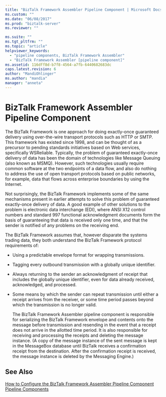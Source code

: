 ```yaml
---
title: "BizTalk Framework Assembler Pipeline Component | Microsoft Docs"
ms.custom: ""
ms.date: "06/08/2017"
ms.prod: "biztalk-server"
ms.reviewer: ""

ms.suite: ""
ms.tgt_pltfrm: ""
ms.topic: "article"
helpviewer_keywords: 
  - "pipeline components, BizTalk Framework Assembler"
  - "BizTalk Framework Assembler [pipeline component]"
ms.assetid: 116dff8d-b7f8-4564-a7fb-6440682683dc
caps.latest.revision: 6
author: "MandiOhlinger"
ms.author: "mandia"
manager: "anneta"
---
```

# BizTalk Framework Assembler Pipeline Component
The BizTalk Framework is one approach for doing exactly-once guaranteed delivery using over-the-wire transport protocols such as HTTP or SMTP. This framework has existed since 1998, and can be thought of as a precursor to pending standards initiatives based on Web services, specifically WSReliable. Typically, the problem of guaranteed exactly-once delivery of data has been the domain of technologies like Message Queuing (also known as MSMQ). However, such technologies usually require common software at the two endpoints of a data flow, and also do nothing to address the use of open transport protocols based on public networks, for example, data that flows across enterprise boundaries by using the Internet.  
  
 Not surprisingly, the BizTalk Framework implements some of the same mechanisms present in earlier attempts to solve this problem of guaranteed exactly-once delivery of data. A good example of other solutions to the problem is electronic data interchange (EDI), where ANSI X12 control numbers and standard 997 functional acknowledgment documents form the basis of guaranteeing that data is received only one time, and that the sender is notified of any problems on the receiving end.  
  
 The BizTalk Framework assumes that, however disparate the systems trading data, they both understand the BizTalk Framework protocol requirements of:  
  
- Using a predictable envelope format for wrapping transmissions.  
  
- Tagging every outbound transmission with a globally unique identifier.  
  
- Always returning to the sender an acknowledgment of receipt that includes the globally unique identifier, even for data already received, acknowledged, and processed.  
  
- Some means by which the sender can repeat transmission until either a receipt arrives from the receiver, or some time period passes beyond which the transmission is no longer valid.  
  
  The BizTalk Framework Assembler pipeline component is responsible for serializing the BizTalk Framework envelope and contents onto the message before transmission and resending in the event that a receipt does not arrive in the allotted time period. It is also responsible for receiving and processing the receipts and deleting the message instance. (A copy of the message instance of the sent message is kept in the MessageBox database until BizTalk receives a confirmation receipt from the destination. After the confirmation receipt is received, the message instance is deleted by the Messaging Engine.)  
  
## See Also  
 [How to Configure the BizTalk Framework Assembler Pipeline Component](../core/how-to-configure-the-biztalk-framework-assembler-pipeline-component.md)   
 [Pipeline Components](../core/pipeline-components.md)